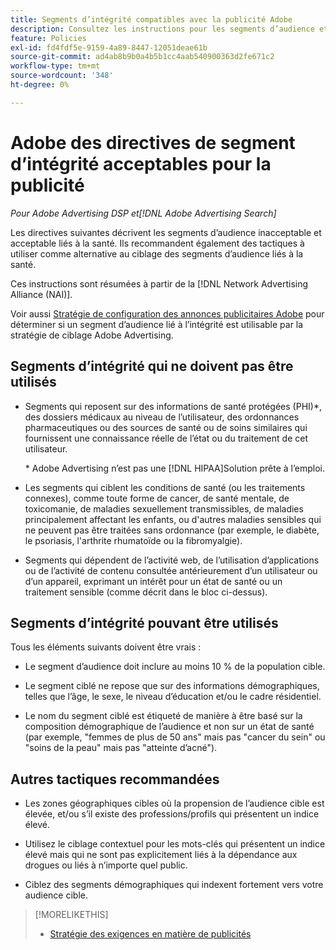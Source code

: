 ```yaml
---
title: Segments d’intégrité compatibles avec la publicité Adobe
description: Consultez les instructions pour les segments d’audience et les tactiques acceptables liés à l’intégrité à utiliser comme alternatives au ciblage des segments d’audience liés à l’intégrité.
feature: Policies
exl-id: fd4fdf5e-9159-4a89-8447-12051deae61b
source-git-commit: ad4ab8b9b0a4b5b1cc4aab540900363d2fe671c2
workflow-type: tm+mt
source-wordcount: '348'
ht-degree: 0%

---
```


# Adobe des directives de segment d’intégrité acceptables pour la publicité

*Pour Adobe Advertising DSP et[!DNL Adobe Advertising Search]*

Les directives suivantes décrivent les segments d’audience inacceptable et acceptable liés à la santé. Ils recommandent également des tactiques à utiliser comme alternative au ciblage des segments d’audience liés à la santé.

Ces instructions sont résumées à partir de la [!DNL Network Advertising Alliance (NAI)].

Voir aussi [Stratégie de configuration des annonces publicitaires Adobe](/help/policies/ad-requirements-policy.md) pour déterminer si un segment d’audience lié à l’intégrité est utilisable par la stratégie de ciblage Adobe Advertising.

## Segments d’intégrité qui ne doivent pas être utilisés

* Segments qui reposent sur des informations de santé protégées (PHI)\*, des dossiers médicaux au niveau de l’utilisateur, des ordonnances pharmaceutiques ou des sources de santé ou de soins similaires qui fournissent une connaissance réelle de l’état ou du traitement de cet utilisateur.

   \* Adobe Advertising n’est pas une [!DNL HIPAA]Solution prête à l’emploi.

* Les segments qui ciblent les conditions de santé (ou les traitements connexes), comme toute forme de cancer, de santé mentale, de toxicomanie, de maladies sexuellement transmissibles, de maladies principalement affectant les enfants, ou d&#39;autres maladies sensibles qui ne peuvent pas être traitées sans ordonnance (par exemple, le diabète, le psoriasis, l&#39;arthrite rhumatoïde ou la fibromyalgie).

* Segments qui dépendent de l’activité web, de l’utilisation d’applications ou de l’activité de contenu consultée antérieurement d’un utilisateur ou d’un appareil, exprimant un intérêt pour un état de santé ou un traitement sensible (comme décrit dans le bloc ci-dessus).

## Segments d’intégrité pouvant être utilisés

Tous les éléments suivants doivent être vrais :

* Le segment d’audience doit inclure au moins 10 % de la population cible.

* Le segment ciblé ne repose que sur des informations démographiques, telles que l’âge, le sexe, le niveau d’éducation et/ou le cadre résidentiel.

* Le nom du segment ciblé est étiqueté de manière à être basé sur la composition démographique de l’audience et non sur un état de santé (par exemple, &quot;femmes de plus de 50 ans&quot; mais pas &quot;cancer du sein&quot; ou &quot;soins de la peau&quot; mais pas &quot;atteinte d’acné&quot;).

## Autres tactiques recommandées

* Les zones géographiques cibles où la propension de l’audience cible est élevée, et/ou s’il existe des professions/profils qui présentent un indice élevé.

* Utilisez le ciblage contextuel pour les mots-clés qui présentent un indice élevé mais qui ne sont pas explicitement liés à la dépendance aux drogues ou liés à n’importe quel public.

* Ciblez des segments démographiques qui indexent fortement vers votre audience cible.

>[!MORELIKETHIS]
>
>* [Stratégie des exigences en matière de publicités](/help/policies/ad-requirements-policy.md)

